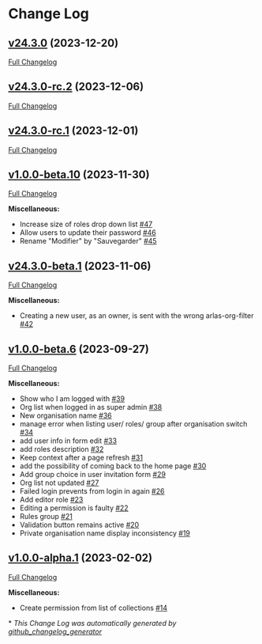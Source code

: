 # Change Log

## [v24.3.0](https://github.com/gisaia/ARLAS-wui-iam/tree/v24.3.0) (2023-12-20)

[Full Changelog](https://github.com/gisaia/ARLAS-wui-iam/compare/v24.3.0-rc.2...v24.3.0)

## [v24.3.0-rc.2](https://github.com/gisaia/ARLAS-wui-iam/tree/v24.3.0-rc.2) (2023-12-06)

[Full Changelog](https://github.com/gisaia/ARLAS-wui-iam/compare/v24.3.0-rc.1...v24.3.0-rc.2)

## [v24.3.0-rc.1](https://github.com/gisaia/ARLAS-wui-iam/tree/v24.3.0-rc.1) (2023-12-01)

[Full Changelog](https://github.com/gisaia/ARLAS-wui-iam/compare/v1.0.0-beta.10...v24.3.0-rc.1)

## [v1.0.0-beta.10](https://github.com/gisaia/ARLAS-wui-iam/tree/v1.0.0-beta.10) (2023-11-30)

[Full Changelog](https://github.com/gisaia/ARLAS-wui-iam/compare/v24.3.0-beta.1...v1.0.0-beta.10)

**Miscellaneous:**

- Increase size of roles drop down list [\#47](https://github.com/gisaia/ARLAS-wui-iam/issues/47)
- Allow users to update their password [\#46](https://github.com/gisaia/ARLAS-wui-iam/issues/46)
- Rename "Modifier" by "Sauvegarder" [\#45](https://github.com/gisaia/ARLAS-wui-iam/issues/45)

## [v24.3.0-beta.1](https://github.com/gisaia/ARLAS-wui-iam/tree/v24.3.0-beta.1) (2023-11-06)

[Full Changelog](https://github.com/gisaia/ARLAS-wui-iam/compare/v1.0.0-beta.6...v24.3.0-beta.1)

**Miscellaneous:**

- Creating a new user, as an owner, is sent with the wrong arlas-org-filter [\#42](https://github.com/gisaia/ARLAS-wui-iam/issues/42)

## [v1.0.0-beta.6](https://github.com/gisaia/ARLAS-wui-iam/tree/v1.0.0-beta.6) (2023-09-27)

[Full Changelog](https://github.com/gisaia/ARLAS-wui-iam/compare/v1.0.0-alpha.1...v1.0.0-beta.6)

**Miscellaneous:**

- Show who I am logged with [\#39](https://github.com/gisaia/ARLAS-wui-iam/issues/39)
- Org list when logged in as super admin [\#38](https://github.com/gisaia/ARLAS-wui-iam/issues/38)
- New organisation name [\#36](https://github.com/gisaia/ARLAS-wui-iam/issues/36)
- manage error when listing user/ roles/ group after organisation switch [\#34](https://github.com/gisaia/ARLAS-wui-iam/issues/34)
- add user info in form edit [\#33](https://github.com/gisaia/ARLAS-wui-iam/issues/33)
- add roles description [\#32](https://github.com/gisaia/ARLAS-wui-iam/issues/32)
- Keep context after a page refresh [\#31](https://github.com/gisaia/ARLAS-wui-iam/issues/31)
- add the possibility of coming back to the home page [\#30](https://github.com/gisaia/ARLAS-wui-iam/issues/30)
- Add group choice in user invitation form [\#29](https://github.com/gisaia/ARLAS-wui-iam/issues/29)
- Org list not updated [\#27](https://github.com/gisaia/ARLAS-wui-iam/issues/27)
- Failed login prevents from login in again [\#26](https://github.com/gisaia/ARLAS-wui-iam/issues/26)
- Add editor role [\#23](https://github.com/gisaia/ARLAS-wui-iam/issues/23)
- Editing a permission is faulty [\#22](https://github.com/gisaia/ARLAS-wui-iam/issues/22)
- Rules group [\#21](https://github.com/gisaia/ARLAS-wui-iam/issues/21)
- Validation button remains active [\#20](https://github.com/gisaia/ARLAS-wui-iam/issues/20)
- Private organisation name display inconsistency [\#19](https://github.com/gisaia/ARLAS-wui-iam/issues/19)

## [v1.0.0-alpha.1](https://github.com/gisaia/ARLAS-wui-iam/tree/v1.0.0-alpha.1) (2023-02-02)

[Full Changelog](https://github.com/gisaia/ARLAS-wui-iam/compare/4d067b0c2dd42366ce353665c9a30e7fc0f198af...v1.0.0-alpha.1)

**Miscellaneous:**

- Create permission from list of collections [\#14](https://github.com/gisaia/ARLAS-wui-iam/issues/14)



\* *This Change Log was automatically generated by [github_changelog_generator](https://github.com/skywinder/Github-Changelog-Generator)*